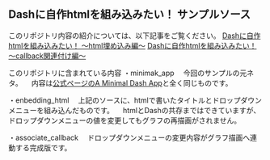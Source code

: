 ## Dashに自作htmlを組み込みたい！ サンプルソース

このリポジトリ内容の紹介については、以下記事をご覧ください。
[Dashに自作htmlを組み込みたい！ ～html埋め込み編～]()
[Dashに自作htmlを組み込みたい！ ～callback関連付け編～]()

このリポジトリに含まれている内容
・minimak_app
　今回のサンプルの元ネタ。
　内容は[公式ページのA Minimal Dash App](https://dash.plotly.com/minimal-app)と全く同じものです。

・enbedding_html
　上記のソースに、htmlで書いたタイトルとドロップダウンメニューを組み込んだものです。
　htmlとDashの共存まではできていますが、ドロップダウンメニューの値を変更してもグラフの再描画がされません。

・associate_callback
　ドロップダウンメニューの変更内容がグラフ描画へ連動する完成版です。